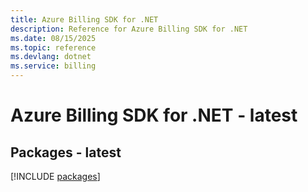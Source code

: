 ```yaml
---
title: Azure Billing SDK for .NET
description: Reference for Azure Billing SDK for .NET
ms.date: 08/15/2025
ms.topic: reference
ms.devlang: dotnet
ms.service: billing
---
```

# Azure Billing SDK for .NET - latest
## Packages - latest
[!INCLUDE [packages](billing-index.md)]